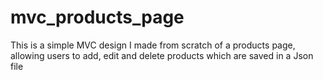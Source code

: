 # mvc_products_page
This is a simple MVC design I made from scratch of a products page, allowing users to add, edit and delete products which are saved in a Json file

